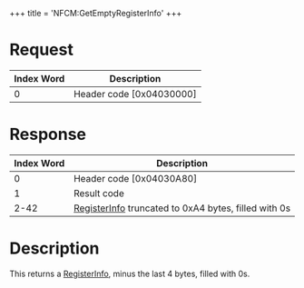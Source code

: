 +++
title = 'NFCM:GetEmptyRegisterInfo'
+++

# Request

| Index Word | Description                |
|------------|----------------------------|
| 0          | Header code \[0x04030000\] |

# Response

| Index Word | Description                                                                                  |
|------------|----------------------------------------------------------------------------------------------|
| 0          | Header code \[0x04030A80\]                                                                   |
| 1          | Result code                                                                                  |
| 2-42       | [RegisterInfo](NFC_Services#RegisterInfo "wikilink") truncated to 0xA4 bytes, filled with 0s |

# Description

This returns a [RegisterInfo](NFC_Services#RegisterInfo "wikilink"),
minus the last 4 bytes, filled with 0s.
